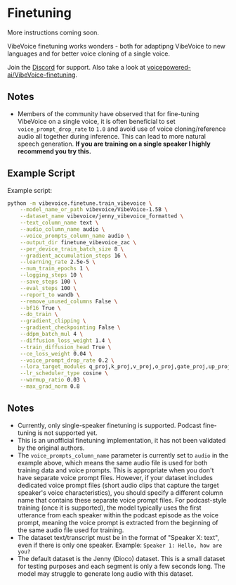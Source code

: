 # Finetuning

More instructions coming soon.

VibeVoice finetuning works wonders - both for adaptipng VibeVoice to new languages and for better voice cloning of a single voice.

Join the [Discord](https://discord.gg/ZDEYTTRxWG) for support. Also take a look at [voicepowered-ai/VibeVoice-finetuning](https://github.com/voicepowered-ai/VibeVoice-finetuning).

## Notes

* Members of the community have observed that for fine-tuning VibeVoice on a single voice, it is often beneficial to set `voice_prompt_drop_rate` to `1.0` and avoid use of voice cloning/reference audio all together during inference. This can lead to more natural speech generation. **If you are training on a single speaker I highly recommend you try this.**

## Example Script

Example script:

```bash
python -m vibevoice.finetune.train_vibevoice \
    --model_name_or_path vibevoice/VibeVoice-1.5B \
    --dataset_name vibevoice/jenny_vibevoice_formatted \
    --text_column_name text \
    --audio_column_name audio \
    --voice_prompts_column_name audio \
    --output_dir finetune_vibevoice_zac \
    --per_device_train_batch_size 8 \
    --gradient_accumulation_steps 16 \
    --learning_rate 2.5e-5 \
    --num_train_epochs 1 \
    --logging_steps 10 \
    --save_steps 100 \
    --eval_steps 100 \
    --report_to wandb \
    --remove_unused_columns False \
    --bf16 True \
    --do_train \
    --gradient_clipping \
    --gradient_checkpointing False \
    --ddpm_batch_mul 4 \
    --diffusion_loss_weight 1.4 \
    --train_diffusion_head True \
    --ce_loss_weight 0.04 \
    --voice_prompt_drop_rate 0.2 \
    --lora_target_modules q_proj,k_proj,v_proj,o_proj,gate_proj,up_proj,down_proj \
    --lr_scheduler_type cosine \
    --warmup_ratio 0.03 \
    --max_grad_norm 0.8
```

## Notes

- Currently, only single-speaker finetuning is supported. Podcast fine-tuning is not supported yet.
- This is an unofficial finetuning implementation, it has not been validated by the original authors.
- The `voice_prompts_column_name` parameter is currently set to `audio` in the example above, which means the same audio file is used for both training data and voice prompts. This is appropriate when you don't have separate voice prompt files. However, if your dataset includes dedicated voice prompt files (short audio clips that capture the target speaker's voice characteristics), you should specify a different column name that contains these separate voice prompt files. For podcast-style training (once it is supported), the model typically uses the first utterance from each speaker within the podcast episode as the voice prompt, meaning the voice prompt is extracted from the beginning of the same audio file used for training.
- The dataset text/transcript must be in the format of "Speaker X: text", even if there is only one speaker. Example: `Speaker 1: Hello, how are you?`
- The default dataset is the Jenny (Dioco) dataset. This is a small dataset for testing purposes and each segment is only a few seconds long. The model may struggle to generate long audio with this dataset.
